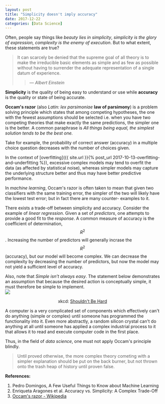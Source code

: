 ```yaml
---
layout: post
title: "Simplicity doesn't imply accuracy"
date: 2017-12-22
categories: [Data Science]
---
```


Often, people say things like *beauty lies in simplicity*, *simplicity is the glory of expression, complexity is the enemy of execution*. But to what extent, these statements are true?

> It can scarcely be denied that the supreme goal of all theory is to make the irreducible basic elements as simple and as few as possible without having to surrender the adequate representation of a single datum of experience.
> > &mdash; <cite>Albert Einstein</cite>

**Simplicity** is the quality of being easy to understand or use while **accuracy** is the quality or state of being accurate.

**Occam's razor** (also *Latin: lex parsimoniae* **law of parsimony**) is a problem solving principle which states that among competing hypotheses, the one with the fewest assumptions should be selected i.e. when you have two competing theories that make exactly the same predictions, the simpler one is the better. A common paraphrase is *All things being equal, the simplest solution tends to be the best one.*

Take for example, the probability of correct answer (accuracy) in a multiple choice question decreases with the number of choices given.

In the context of [overfitting]({{ site.url }}{% post_url 2017-10-13-overfitting-and-underfitting %}), excessive complex models may tend to overfit the data (as affected by statistical noise), whereas simpler models may capture the underlying structure better and thus may have better predictive performance.

In *machine learning*, Occam's razor is often taken to mean that given two classifiers with the same training error, the simpler of the two will likely have the lowest test error; but in fact there are many counter-
examples to it.

There exists a trade-off between simplicity and accuracy. Consider the example of *linear regression*. Given a set of *predictors*, one attempts to provide a good fit to the *response*. A common measure of accuracy is the coefficient of determination, $$R^2$$. Increasing the number of predictors will generally incrase the $$R^2$$ (accuracy), but our model will become complex. We can decrease the complexity by decreasing the number of predictors, but now the model may not yield a sufficient level of accuracy.

Also, note that *Simple isn’t always easy*. The statement below demonstrates an assumption that because the desired action is conceptually simple, it must therefore be simple to implement.
<img src="https://imgs.xkcd.com/comics/shouldnt_be_hard.png" style="float: center; display: block; margin: auto; width: auto; max-width: 100%;">
<div style="text-align: center">
    <figcaption>xkcd: <a href="https://xkcd.com/1349/">Shouldn't Be Hard</a></figcaption>
</div>

A computer is a very complicated set of components which effectively can't do anything (simple or complex) until someone has programmed the functionality into it. Even more abstractly, a random silicon crystal can't do anything at all until someone has applied a complex industrial process to it that allows it to read and execute computer code in the first place.

Thus, in the field of *data science*, one must not apply Occam's principle blindly. 
> Until proved otherwise, the more complex theory cometing with a simpler explanation should be put on the back burner, but not thrown onto the trash heap of history until proven false.

**References:**
1. Pedro Domingos, A Few Useful Things to Know about Machine Learning
2. Enriqueta Aragones et al. Accuracy vs. Simplicity: A Complex Trade-Off
3. <a href="https://en.wikipedia.org/wiki/Occam's_razor">Occam's razor - Wikipedia</a>  


